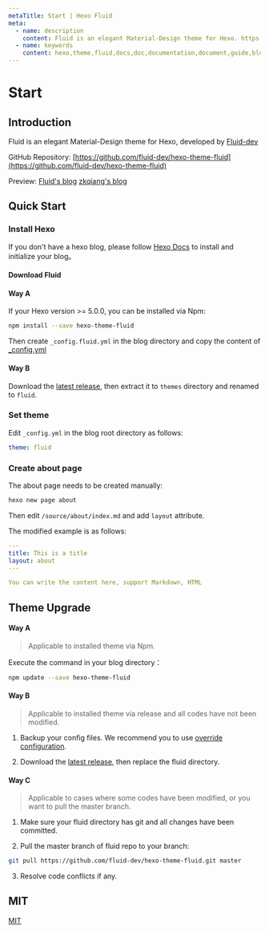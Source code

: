 ```yaml
---
metaTitle: Start | Hexo Fluid
meta:
  - name: description
    content: Fluid is an elegant Material-Design theme for Hexo. https://github.com/fluid-dev/hexo-theme-fluid
  - name: keywords
    content: hexo,theme,fluid,docs,doc,documentation,document,guide,blog,post,article
---
```


<Adsense :data-ad-client=$themeConfig.ads.client :data-ad-slot=$themeConfig.ads.slot class="side-ads"></Adsense>

# Start

## Introduction

Fluid is an elegant Material-Design theme for Hexo, developed by [Fluid-dev](https://github.com/fluid-dev)

GitHub Repository: [https://github.com/fluid-dev/hexo-theme-fluid](https://github.com/fluid-dev/hexo-theme-fluid)

Preview: [Fluid's blog](https://hexo.fluid-dev.com/)    [zkqiang's blog](https://zkqiang.cn)

## Quick Start

### Install Hexo

If you don't have a hexo blog, please follow [Hexo Docs](https://hexo.io/docs/) to install and initialize your blog。

#### Download Fluid

#### Way A

If your Hexo version >= 5.0.0, you can be installed via Npm:

```sh
npm install --save hexo-theme-fluid
```

Then create `_config.fluid.yml` in the blog directory and copy the content of [_config.yml](https://github.com/fluid-dev/hexo-theme-fluid/blob/master/_config.yml)

#### Way B

Download the [latest release](https://github.com/fluid-dev/hexo-theme-fluid/releases), then extract it to `themes` directory and renamed to `fluid`.

### Set theme

Edit `_config.yml` in the blog root directory as follows:

```yaml
theme: fluid
```

### Create about page

The about page needs to be created manually:

```bash
hexo new page about
```

Then edit `/source/about/index.md` and add `layout` attribute.

The modified example is as follows:

```yaml
---
title: This is a title
layout: about
---

You can write the content here, support Markdown, HTML
```

## Theme Upgrade

#### Way A

> Applicable to installed theme via Npm.

Execute the command in your blog directory：

```bash
npm update --save hexo-theme-fluid
```

#### Way B

> Applicable to installed theme via release and all codes have not been modified.

1. Backup your config files. We recommend you to use [override configuration](/en/guide/#override-configuration).

2. Download the [latest release](https://github.com/fluid-dev/hexo-theme-fluid/releases), then replace the fluid directory.

#### Way C

> Applicable to cases where some codes have been modified, or you want to pull the master branch.

1. Make sure your fluid directory has git and all changes have been committed.

2. Pull the master branch of fluid repo to your branch:

```bash
git pull https://github.com/fluid-dev/hexo-theme-fluid.git master
```

3. Resolve code conflicts if any.

<InArticleAdsense :data-ad-client=$themeConfig.ads.client :data-ad-slot=$themeConfig.ads.inSlot></InArticleAdsense>

## MIT

[MIT](https://github.com/fluid-dev/hexo-theme-fluid/blob/master/LICENSE)
